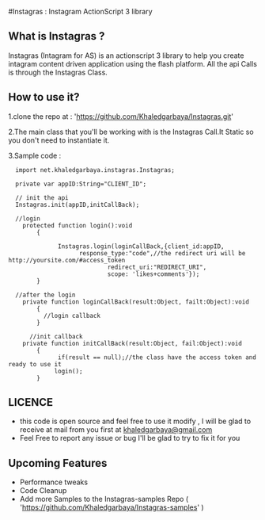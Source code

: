 #Instagras : Instagram ActionScript 3 library

What is Instagras ?
-------------------
Instagras (Intagram for AS) is an actionscript 3 library to help you create intagram content driven application using the flash platform.
All the api Calls is through the Instagras Class.

How to use it?
--------------
1.clone the repo at  : 'https://github.com/Khaledgarbaya/Instagras.git'

2.The main class that you'll be working with is the Instagras Call.It Static so you don't need to instantiate it.

3.Sample code : 
  		
      import net.khaledgarbaya.instagras.Instagras;
			
      private var appID:String="CLIENT_ID";

      // init the api
      Instagras.init(appID,initCallBack);
      
      //login
      	protected function login():void
  			{
  			
                  Instagras.login(loginCallBack,{client_id:appID,
  				        response_type:"code",//the redirect uri will be http://yoursite.com/#access_token
  								redirect_uri:"REDIRECT_URI",
  								scope: 'likes+comments'});
  			}
		  
      //after the login
        private function loginCallBack(result:Object, failt:Object):void
  			{
              //login callback			  
  			}
      
		  //init callback
        private function initCallBack(result:Object, fail:Object):void
  			{
  			  	  if(result == null);//the class have the access token and ready to use it
                 login();
  			}
      
LICENCE
-------
* this code is open source and feel free to use it modify , I will be glad to receive at mail from you first at  khaledgarbaya@gmail.com
* Feel Free to report any issue or bug I'll be glad to try to fix it for you

Upcoming Features
-----------------
* Performance tweaks
* Code Cleanup
* Add more Samples to the Instagras-samples Repo ( 'https://github.com/Khaledgarbaya/Instagras-samples' )

